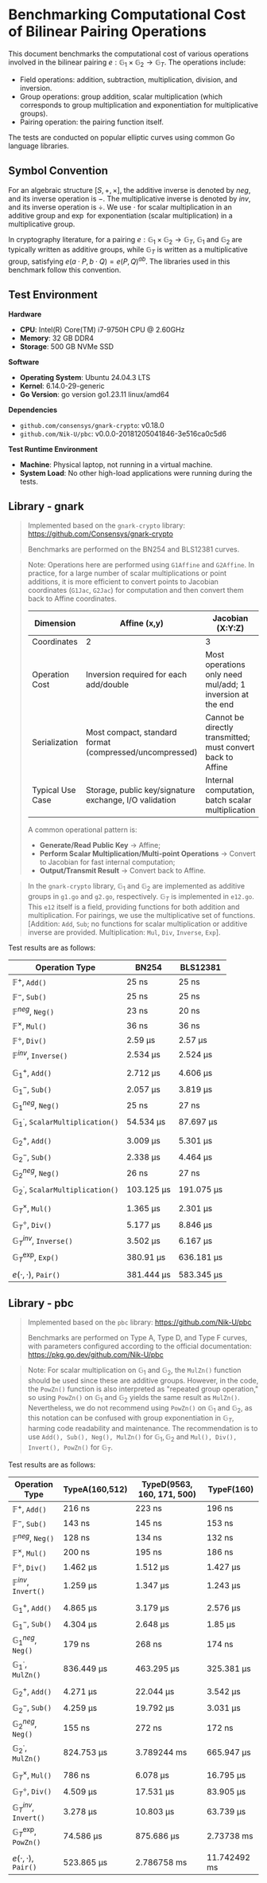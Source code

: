 
# Benchmarking Computational Cost of Bilinear Pairing Operations

This document benchmarks the computational cost of various operations involved in the bilinear pairing $e:\mathbb{G}_1 \times \mathbb{G}_2 \to \mathbb{G}_T$. The operations include:

*   Field operations: addition, subtraction, multiplication, division, and inversion.
*   Group operations: group addition, scalar multiplication (which corresponds to group multiplication and exponentiation for multiplicative groups).
*   Pairing operation: the pairing function itself.

The tests are conducted on popular elliptic curves using common Go language libraries.

## Symbol Convention

For an algebraic structure $[S, +, \times]$, the additive inverse is denoted by $neg$, and its inverse operation is $-$. The multiplicative inverse is denoted by $inv$, and its inverse operation is $\div$. We use $\cdot$ for scalar multiplication in an additive group and $\exp$ for exponentiation (scalar multiplication) in a multiplicative group.

In cryptography literature, for a pairing $e:\mathbb{G}_1 \times \mathbb{G}_2 \to \mathbb{G}_T$, $\mathbb{G}_1$ and $\mathbb{G}_2$ are typically written as additive groups, while $\mathbb{G}_T$ is written as a multiplicative group, satisfying $e(a\cdot P, b\cdot Q) = e(P, Q)^{ab}$. The libraries used in this benchmark follow this convention.

## Test Environment

**Hardware**

- **CPU**: Intel(R) Core(TM) i7-9750H CPU @ 2.60GHz
- **Memory**: 32 GB DDR4
- **Storage**: 500 GB NVMe SSD

**Software**

- **Operating System**: Ubuntu 24.04.3 LTS
- **Kernel**: 6.14.0-29-generic
- **Go Version**: go version go1.23.11 linux/amd64

**Dependencies**

- `github.com/consensys/gnark-crypto`: v0.18.0
- `github.com/Nik-U/pbc`: v0.0.0-20181205041846-3e516ca0c5d6

**Test Runtime Environment**

- **Machine**: Physical laptop, not running in a virtual machine.
- **System Load**: No other high-load applications were running during the tests.

## Library - gnark

> Implemented based on the `gnark-crypto` library: https://github.com/Consensys/gnark-crypto
>
> Benchmarks are performed on the BN254 and BLS12381 curves.

> Note: Operations here are performed using `G1Affine` and `G2Affine`. In practice, for a large number of scalar multiplications or point additions, it is more efficient to convert points to Jacobian coordinates (`G1Jac`, `G2Jac`) for computation and then convert them back to Affine coordinates.
>
> | Dimension        | Affine (x,y)                               | Jacobian (X:Y:Z)                                     |
> | ---------------- | ------------------------------------------ | ---------------------------------------------------- |
> | Coordinates      | 2                                          | 3                                                    |
> | Operation Cost   | Inversion required for each add/double     | Most operations only need mul/add; 1 inversion at the end |
> | Serialization    | Most compact, standard format (compressed/uncompressed) | Cannot be directly transmitted; must convert back to Affine |
> | Typical Use Case | Storage, public key/signature exchange, I/O validation | Internal computation, batch scalar multiplication    |
>
> A common operational pattern is:
>
> *   **Generate/Read Public Key** → Affine;
> *   **Perform Scalar Multiplication/Multi-point Operations** → Convert to Jacobian for fast internal computation;
> *   **Output/Transmit Result** → Convert back to Affine.

> In the `gnark-crypto` library, $\mathbb{G}_1$ and $\mathbb{G}_2$ are implemented as additive groups in `g1.go` and `g2.go`, respectively. $\mathbb{G}_T$ is implemented in `e12.go`. This `e12` itself is a field, providing functions for both addition and multiplication. For pairings, we use the multiplicative set of functions. [Addition: `Add`, `Sub`; no functions for scalar multiplication or additive inverse are provided. Multiplication: `Mul`, `Div`, `Inverse`, `Exp`].

Test results are as follows:

| Operation Type                                   | BN254      | BLS12381   |
| ------------------------------------------------ | ---------- | ---------- |
| $\mathbb{F}^+$, `Add()`                          | 25 ns      | 25 ns      |
| $\mathbb{F}^-$, `Sub()`                          | 25 ns      | 25 ns      |
| $\mathbb{F}^{neg}$, `Neg()`                      | 23 ns      | 20 ns      |
| $\mathbb{F}^{\times}$, `Mul()`                   | 36 ns      | 36 ns      |
| $\mathbb{F}^{\div}$, `Div()`                     | 2.59 µs    | 2.57 µs    |
| $\mathbb{F}^{inv}$, `Inverse()`                  | 2.534 µs   | 2.524 µs   |
|                                                  |            |            |
| $\mathbb{G}_1^+$, `Add()`                        | 2.712 µs   | 4.606 µs   |
| $\mathbb{G}_1^-$, `Sub()`                        | 2.057 µs   | 3.819 µs   |
| $\mathbb{G}_1^{neg}$, `Neg()`                    | 25 ns      | 27 ns      |
| $\mathbb{G}_1^{\cdot}$, `ScalarMultiplication()` | 54.534 µs  | 87.697 µs  |
|                                                  |            |            |
| $\mathbb{G}_2^+$, `Add()`                        | 3.009 µs   | 5.301 µs   |
| $\mathbb{G}_2^-$, `Sub()`                        | 2.338 µs   | 4.464 µs   |
| $\mathbb{G}_2^{neg}$, `Neg()`                    | 26 ns      | 27 ns      |
| $\mathbb{G}_2^{\cdot}$, `ScalarMultiplication()` | 103.125 µs | 191.075 µs |
|                                                  |            |            |
| $\mathbb{G}_T^{\times}$, `Mul()`                 | 1.365 µs   | 2.301 µs   |
| $\mathbb{G}_T^{\div}$, `Div()`                   | 5.177 µs   | 8.846 µs   |
| $\mathbb{G}_T^{inv}$, `Inverse()`                | 3.502 µs   | 6.167 µs   |
| $\mathbb{G}_T^{\exp}$, `Exp()`                   | 380.91 µs  | 636.181 µs |
|                                                  |            |            |
| $e(\cdot,\cdot)$, `Pair()`                       | 381.444 µs | 583.345 µs |

## Library - pbc

> Implemented based on the `pbc` library: https://github.com/Nik-U/pbc
>
> Benchmarks are performed on Type A, Type D, and Type F curves, with parameters configured according to the official documentation: https://pkg.go.dev/github.com/Nik-U/pbc

> Note: For scalar multiplication on $\mathbb{G}_1$ and $\mathbb{G}_2$, the `MulZn()` function should be used since these are additive groups. However, in the code, the `PowZn()` function is also interpreted as "repeated group operation," so using `PowZn()` on $\mathbb{G}_1$ and $\mathbb{G}_2$ yields the same result as `MulZn()`. Nevertheless, we do not recommend using `PowZn()` on $\mathbb{G}_1$ and $\mathbb{G}_2$, as this notation can be confused with group exponentiation in $\mathbb{G}_T$, harming code readability and maintenance. The recommendation is to use `Add(), Sub(), Neg(), MulZn()` for $\mathbb{G}_1, \mathbb{G}_2$ and `Mul(), Div(), Invert(), PowZn()` for $\mathbb{G}_T$.

Test results are as follows:

| Operation Type                    | TypeA(160,512) | TypeD(9563, 160, 171, 500) | TypeF(160)   |
| --------------------------------- | -------------- | -------------------------- | ------------ |
| $\mathbb{F}^+$, `Add()`           | 216 ns         | 223 ns                     | 196 ns       |
| $\mathbb{F}^-$, `Sub()`           | 143 ns         | 145 ns                     | 153 ns       |
| $\mathbb{F}^{neg}$, `Neg()`       | 128 ns         | 134 ns                     | 132 ns       |
| $\mathbb{F}^{\times}$, `Mul()`    | 200 ns         | 195 ns                     | 186 ns       |
| $\mathbb{F}^{\div}$, `Div()`      | 1.462 µs       | 1.512 µs                   | 1.427 µs     |
| $\mathbb{F}^{inv}$, `Invert()`    | 1.259 µs       | 1.347 µs                   | 1.243 µs     |
|                                   |                |                            |              |
| $\mathbb{G}_1^+$, `Add()`         | 4.865 µs       | 3.179 µs                   | 2.576 µs     |
| $\mathbb{G}_1^-$, `Sub()`         | 4.304 µs       | 2.648 µs                   | 1.85 µs      |
| $\mathbb{G}_1^{neg}$, `Neg()`     | 179 ns         | 268 ns                     | 174 ns       |
| $\mathbb{G}_1^{\cdot}$, `MulZn()` | 836.449 µs     | 463.295 µs                 | 325.381 µs   |
|                                   |                |                            |              |
| $\mathbb{G}_2^+$, `Add()`         | 4.271 µs       | 22.044 µs                  | 3.542 µs     |
| $\mathbb{G}_2^-$, `Sub()`         | 4.259 µs       | 19.792 µs                  | 3.031 µs     |
| $\mathbb{G}_2^{neg}$, `Neg()`     | 155 ns         | 272 ns                     | 172 ns       |
| $\mathbb{G}_2^{\cdot}$, `MulZn()` | 824.753 µs     | 3.789244 ms                | 665.947 µs   |
|                                   |                |                            |              |
| $\mathbb{G}_T^{\times}$, `Mul()`  | 786 ns         | 6.078 µs                   | 16.795 µs    |
| $\mathbb{G}_T^{\div}$, `Div()`    | 4.509 µs       | 17.531 µs                  | 83.905 µs    |
| $\mathbb{G}_T^{inv}$, `Invert()`  | 3.278 µs       | 10.803 µs                  | 63.739 µs    |
| $\mathbb{G}_T^{\exp}$, `PowZn()`  | 74.586 µs      | 875.686 µs                 | 2.73738 ms   |
|                                   |                |                            |              |
| $e(\cdot,\cdot)$, `Pair()`        | 523.865 µs     | 2.786758 ms                | 11.742492 ms |
